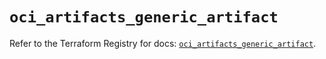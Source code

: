 # `oci_artifacts_generic_artifact`

Refer to the Terraform Registry for docs: [`oci_artifacts_generic_artifact`](https://registry.terraform.io/providers/oracle/oci/7.19.0/docs/resources/artifacts_generic_artifact).
